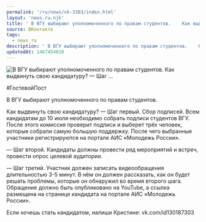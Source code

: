 ```yaml
---
permalink: '/ru/news/vk-3303/index.html'
layout: 'news.ru.njk'
title: ' В ВГУ выбирают уполномоченного по правам студентов.    Как выдвинуть свою кандидатуру?  — Шаг …'
source: ВКонтакте
tags:
  - news_ru
description: ' В ВГУ выбирают уполномоченного по правам студентов.    Как выдвинуть свою кандидатуру?  — Шаг …'
updatedAt: 1467454810
---
```

![ В ВГУ выбирают уполномоченного по правам студентов.    Как выдвинуть свою кандидатуру?  — Шаг …](https://sun9-61.userapi.com/impf/c626126/v626126484/14f7f/_N6EaVfiM-0.jpg?size=1280x800&quality=96&sign=0ce6a0fccdc39e081562c65a9bfc5836&c_uniq_tag=cRcMBM5mIP5Rypm2gXmCJZ4v_dBYmQzoEybO36U9nJw&type=album)

#ГостевойПост

В ВГУ выбирают уполномоченного по правам студентов.

Как выдвинуть свою кандидатуру?
— Шаг первый. Сбор подписей.
Всем кандидатам до 10 июля необходимо собрать подписи студентов ВГУ. После этого комиссия проверит подписи и выберет трёх человек, которые собрали самую большую поддержку. После чего выбранные участники регистрируются на портале АИС «Молодежь России».

— Шаг второй. Кандидаты должны провести ряд мероприятий и встреч, провести опрос целевой аудитории.

— Шаг третий. Участник должен записать видеообращения длительностью 3-5 минут. В нём он должен рассказать, как он будет решать проблемы, которые он обнаружил во время второго шага. Обращение должно быть опубликовано на YouTube, а ссылка размещена на странице кандидата на портале АИС «Молодежь России».

Если хочешь стать кандидатом, напиши Кристине: vk.com/id130187303
